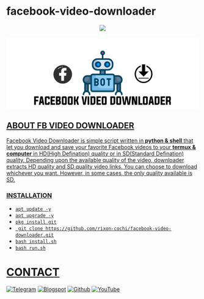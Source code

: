 # facebook-video-downloader

<p align="center"><a href="https://github.com/rixon-cochi"><img src="https://github.com/rixon-cochi/facebook-video-downloader/blob/main/IMG/Download-Button-with-Circular-Progress-Indicator-%E2%80%93-CodeMyUI-izsXouz8Rjg3XM.jpg"=alt"bt">

<p align="center"><a href="https://github.com/rixon-cochi"><img src="https://github.com/rixon-cochi/facebook-video-downloader/blob/main/IMG/20210208_211755.jpg"=alt"bt">
</p>

## ABOUT FB VIDEO DOWNLOADER
Facebook Video Downloader is simple script written in **python & shell** that let you download and save your favorite Facebook videos to your **termux & computer** in HD(High Defination) quality or in SD(Standard Defination) quality.
Depending upon the available quality of the video, downloader extracts HD quality and SD quality video links. You can choose to download whichever you want. However, in some cases, the only quality available is SD.

### INSTALLATION

* ` apt update -y `
* ` apt upgrade -y `
* ` pkg install git `
* ` git clone https://github.com/rixon-cochi/facebook-video-downloader.git`
* ` bash install.sh `
* ` bash run.sh `

# CONTACT
[![Telegram](https://img.shields.io/badge/TELEGRAM-CHANNEL-red?style=for-the-badge&logo=telegram)](https://t.me/techcochihack)
[![Blogspot](https://img.shields.io/badge/WEBSITE-VISIT-yellow?style=for-the-badge&logo=blogger)](https://techcoch.blogspot.com)
[![Github](https://img.shields.io/badge/Github-TECH--COCHI-green?style=for-the-badge&logo=github)](https://github.com/rixon-cochi)
[![YouTube](https://img.shields.io/badge/youtube-TECH--COCHI-red?style=for-the-badge&logo=youtube)](https://www.youtube.com/c/techcochi2)

